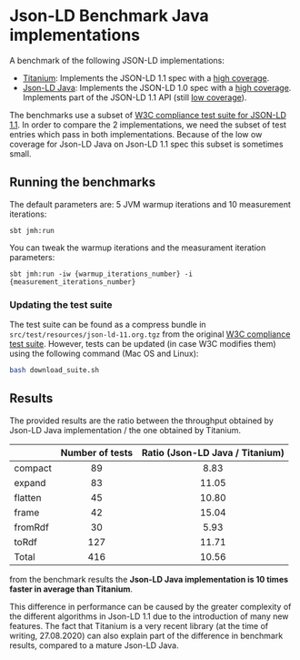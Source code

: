 # Json-LD Benchmark Java implementations

A benchmark of the following JSON-LD implementations:
- [Titanium](https://github.com/filip26/titanium-json-ld): Implements the JSON-LD 1.1 spec with a [high coverage](https://w3c.github.io/json-ld-api/reports/#subj_Titanium_Java).
- [Json-LD Java](https://github.com/jsonld-java/jsonld-java): Implements the JSON-LD 1.0 spec with a [high coverage](https://json-ld.org/test-suite/reports/#subj_7). Implements part of the JSON-LD 1.1 API (still [low coverage](https://github.com/jsonld-java/jsonld-java/pull/283)).

The benchmarks use a subset of [W3C compliance test suite for JSON-LD 1.1](https://w3c.github.io/json-ld-api/tests/).
In order to compare the 2 implementations, we need the subset of test entries which pass in both implementations. Because of the low ow coverage for Json-LD Java on Json-LD 1.1 spec this subset is sometimes small.

## Running the benchmarks

The default parameters are: 5 JVM warmup iterations and 10 measurement iterations:

```
sbt jmh:run
```

You can tweak the warmup iterations and the measurament iteration parameters:

```
sbt jmh:run -iw {warmup_iterations_number} -i {measurement_iterations_number}
```

### Updating the test suite

The test suite can be found as a compress bundle in `src/test/resources/json-ld-11.org.tgz` from the original [W3C compliance test suite]((https://w3c.github.io/json-ld-api/tests/)). 
However, tests can be updated (in case W3C modifies them) using the following command (Mac OS and Linux):

```bash
bash download_suite.sh
```

## Results
The provided results are the ratio between the throughput obtained by Json-LD Java implementation / the one obtained by Titanium.

|         | Number of tests | Ratio (Json-LD Java / Titanium) |
|---------|:---------------:|:-------------------------------:|
| compact |        89       |               8.83              |
| expand  |        83       |              11.05              |
| flatten |        45       |              10.80              |
| frame   |        42       |              15.04              |
| fromRdf |        30       |               5.93              |
| toRdf   |       127       |              11.71              |
| Total   |       416       |              10.56              |

from the benchmark results the **Json-LD Java implementation is 10 times faster in average than Titanium**. 

This difference in performance can be caused by the greater complexity of the different algorithms in Json-LD 1.1 due to the introduction of many new features. The fact that Titanium is a very recent library (at the time of writing, 27.08.2020) can also explain part of the difference in benchmark results, compared to a mature Json-LD Java.

